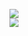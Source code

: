 [![](https://img.shields.io/badge/Made%20With-Github%20Spray-lightgrey.svg?style=for-the-badge&logo=github)](https://github.com/Annihil/github-spray#52)  
[![](https://i.imgur.com/2DrTn0Z.gif)](https://github.com/Annihil/github-spray)